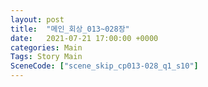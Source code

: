 ```yaml
---
layout: post
title:  "메인_회상_013~028장"
date:   2021-07-21 17:00:00 +0000
categories: Main
Tags: Story Main
SceneCode: ["scene_skip_cp013-028_q1_s10"]
---
```

